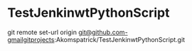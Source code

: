 # TestJenkinwtPythonScript

git remote set-url origin git@github.com-gmailgitprojects:Akomspatrick/TestJenkinwtPythonScript.git